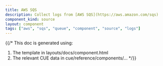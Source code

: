 ```yaml
---
title: AWS SQS
description: Collect logs from [AWS SQS](https://aws.amazon.com/sqs)
component_kind: source
layout: component
tags: ["aws", "sqs", "queue", "component", "source", "logs"]
---
```


{{/*
This doc is generated using:

1. The template in layouts/docs/component.html
2. The relevant CUE data in cue/reference/components/...
*/}}
